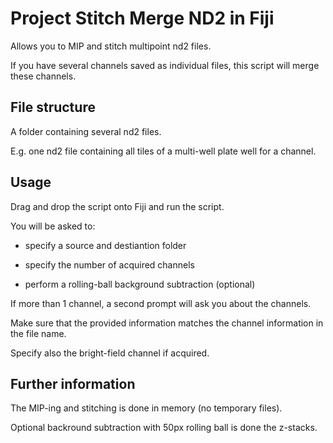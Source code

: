 # Project Stitch Merge ND2 in Fiji
Allows you to MIP and stitch multipoint nd2 files.

If you have several channels saved as individual files, this script will merge these channels.

## File structure
A folder containing several nd2 files.

E.g. one nd2 file containing all tiles of a multi-well plate well for a channel.

## Usage
Drag and drop the script onto Fiji and run the script.

You will be asked to:

- specify a source and destiantion folder

- specify the number of acquired channels

- perform a rolling-ball background subtraction (optional)

If more than 1 channel, a second prompt will ask you about the channels.

Make sure that the provided information matches the channel information in the file name.

Specify also the bright-field channel if acquired.

## Further information
The MIP-ing and stitching is done in memory (no temporary files).

Optional backround subtraction with 50px rolling ball is done the z-stacks.
